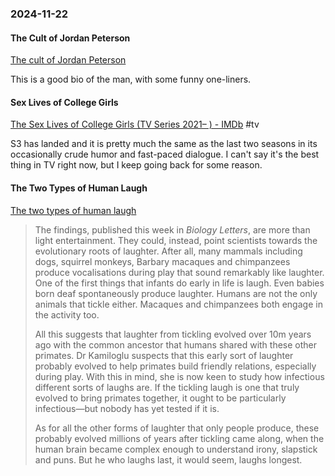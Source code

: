 ### 2024-11-22
#### The Cult of Jordan Peterson
[The cult of Jordan Peterson](https://www.economist.com/culture/2024/11/19/the-cult-of-jordan-peterson)

This is a good bio of the man, with some funny one-liners.

#### Sex Lives of College Girls
[The Sex Lives of College Girls (TV Series 2021– ) - IMDb](https://www.imdb.com/title/tt11212276/) #tv 

S3 has landed and it is pretty much the same as the last two seasons in its occasionally crude humor and fast-paced dialogue. I can't say it's the best thing in TV right now, but I keep going back for some reason.

#### The Two Types of Human Laugh
[The two types of human laugh](https://www.economist.com/science-and-technology/2024/11/20/the-two-types-of-human-laugh)

> The findings, published this week in _Biology Letters_, are more than light entertainment. They could, instead, point scientists towards the evolutionary roots of laughter. After all, many mammals including dogs, squirrel monkeys, Barbary macaques and chimpanzees produce vocalisations during play that sound remarkably like laughter. One of the first things that infants do early in life is laugh. Even babies born deaf spontaneously produce laughter. Humans are not the only animals that tickle either. Macaques and chimpanzees both engage in the activity too.
> 
> All this suggests that laughter from tickling evolved over 10m years ago with the common ancestor that humans shared with these other primates. Dr Kamiloglu suspects that this early sort of laughter probably evolved to help primates build friendly relations, especially during play. With this in mind, she is now keen to study how infectious different sorts of laughs are. If the tickling laugh is one that truly evolved to bring primates together, it ought to be particularly infectious—but nobody has yet tested if it is.
> 
> As for all the other forms of laughter that only people produce, these probably evolved millions of years after tickling came along, when the human brain became complex enough to understand irony, slapstick and puns. But he who laughs last, it would seem, laughs longest.



